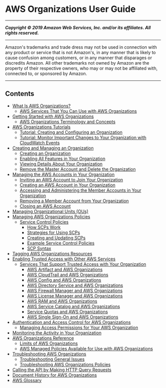 # AWS Organizations User Guide

-----
*****Copyright &copy; 2019 Amazon Web Services, Inc. and/or its affiliates. All rights reserved.*****

-----
Amazon's trademarks and trade dress may not be used in 
     connection with any product or service that is not Amazon's, 
     in any manner that is likely to cause confusion among customers, 
     or in any manner that disparages or discredits Amazon. All other 
     trademarks not owned by Amazon are the property of their respective
     owners, who may or may not be affiliated with, connected to, or 
     sponsored by Amazon.

-----
## Contents
+ [What Is AWS Organizations?](orgs_introduction.md)
   + [AWS Services That You Can Use with AWS Organizations](orgs_integrated-services-list.md)
+ [Getting Started with AWS Organizations](orgs_getting-started.md)
   + [AWS Organizations Terminology and Concepts](orgs_getting-started_concepts.md)
+ [AWS Organizations Tutorials](orgs_tutorials.md)
   + [Tutorial: Creating and Configuring an Organization](orgs_tutorials_basic.md)
   + [Tutorial: Monitor Important Changes to Your Organization with CloudWatch Events](orgs_tutorials_cwe.md)
+ [Creating and Managing an Organization](orgs_manage_org.md)
   + [Creating an Organization](orgs_manage_create.md)
   + [Enabling All Features in Your Organization](orgs_manage_org_support-all-features.md)
   + [Viewing Details About Your Organization](orgs_manage_org_details.md)
   + [Remove the Master Account and Delete the Organization](orgs_manage_org_delete.md)
+ [Managing the AWS Accounts in Your Organization](orgs_manage_accounts.md)
   + [Inviting an AWS Account to Join Your Organization](orgs_manage_accounts_invites.md)
   + [Creating an AWS Account in Your Organization](orgs_manage_accounts_create.md)
   + [Accessing and Administering the Member Accounts in Your Organization](orgs_manage_accounts_access.md)
   + [Removing a Member Account from Your Organization](orgs_manage_accounts_remove.md)
   + [Closing an AWS Account](orgs_manage_accounts_close.md)
+ [Managing Organizational Units (OUs)](orgs_manage_ous.md)
+ [Managing AWS Organizations Policies](orgs_manage_policies.md)
   + [Service Control Policies](orgs_manage_policies_scp.md)
      + [How SCPs Work](orgs_manage_policies_about-scps.md)
      + [Strategies for Using SCPs](SCP_strategies.md)
      + [Creating and Updating SCPs](create-policy.md)
      + [Example Service Control Policies](orgs_manage_policies_example-scps.md)
      + [SCP Syntax](orgs_reference_scp-syntax.md)
+ [Tagging AWS Organizations Resources](orgs_tagging.md)
+ [Enabling Trusted Access with Other AWS Services](orgs_integrate_services.md)
   + [Services That Support Trusted Access with Your Organization](services-that-can-integrate.md)
      + [AWS Artifact and AWS Organizations](services-that-can-integrate-art.md)
      + [AWS CloudTrail and AWS Organizations](services-that-can-integrate-ct.md)
      + [AWS Config and AWS Organizations](services-that-can-integrate-config.md)
      + [AWS Directory Service and AWS Organizations](services-that-can-integrate-ads.md)
      + [AWS Firewall Manager and AWS Organizations](services-that-can-integrate-fms.md)
      + [AWS License Manager and AWS Organizations](services-that-can-integrate-license-manager.md)
      + [AWS RAM and AWS Organizations](services-that-can-integrate-ram.md)
      + [AWS Service Catalog and AWS Organizations](services-that-can-integrate-service-catalog.md)
      + [Service Quotas and AWS Organizations](services-that-can-integrate-service-quotas.md)
      + [AWS Single Sign-On and AWS Organizations](services-that-can-integrate-peregrine.md)
+ [Authentication and Access Control for AWS Organizations](orgs_permissions.md)
   + [Managing Access Permissions for Your AWS Organization](orgs_permissions_overview.md)
+ [Monitoring the Activity in Your Organization](orgs_monitoring.md)
+ [AWS Organizations Reference](orgs_reference.md)
   + [Limits of AWS Organizations](orgs_reference_limits.md)
   + [AWS Managed Policies Available for Use with AWS Organizations](orgs_reference_available-policies.md)
+ [Troubleshooting AWS Organizations](orgs_troubleshoot.md)
   + [Troubleshooting General Issues](orgs_troubleshoot_general.md)
   + [Troubleshooting AWS Organizations Policies](org_troubleshoot_policies.md)
+ [Calling the API by Making HTTP Query Requests](orgs_query-requests.md)
+ [Document History for AWS Organizations](document-history.md)
+ [AWS Glossary](glossary.md)